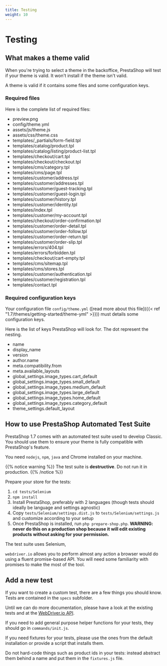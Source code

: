 ```yaml
---
title: Testing
weight: 10
---
```


# Testing

## What makes a theme valid

When you're trying to select a theme in the backoffice, PrestaShop will test if your theme is valid. It
won't install if the theme isn't valid.

A theme is valid if it contains some files and some configuration keys.

### Required files

Here is the complete list of required files:

* preview.png
* config/theme.yml
* assets/js/theme.js
* assets/css/theme.css
* templates/_partials/form-field.tpl
* templates/catalog/product.tpl
* templates/catalog/listing/product-list.tpl
* templates/checkout/cart.tpl
* templates/checkout/checkout.tpl
* templates/cms/category.tpl
* templates/cms/page.tpl
* templates/customer/address.tpl
* templates/customer/addresses.tpl
* templates/customer/guest-tracking.tpl
* templates/customer/guest-login.tpl
* templates/customer/history.tpl
* templates/customer/identity.tpl
* templates/index.tpl
* templates/customer/my-account.tpl
* templates/checkout/order-confirmation.tpl
* templates/customer/order-detail.tpl
* templates/customer/order-follow.tpl
* templates/customer/order-return.tpl
* templates/customer/order-slip.tpl
* templates/errors/404.tpl
* templates/errors/forbidden.tpl
* templates/checkout/cart-empty.tpl
* templates/cms/sitemap.tpl
* templates/cms/stores.tpl
* templates/customer/authentication.tpl
* templates/customer/registration.tpl
* templates/contact.tpl

### Required configuration keys

Your configuration file `config/theme.yml` ([read more about this file]({{< ref "1.7/themes/getting-started/theme-yml" >}}))
must details some configuration keys.

Here is the list of keys PrestaShop will look for. The dot represent the nesting.

* name
* display_name
* version
* author.name
* meta.compatibility.from
* meta.available_layouts
* global_settings.image_types.cart_default
* global_settings.image_types.small_default
* global_settings.image_types.medium_default
* global_settings.image_types.large_default
* global_settings.image_types.home_default
* global_settings.image_types.category_default
* theme_settings.default_layout


## How to use PrestaShop Automated Test Suite

PrestaShop 1.7 comes with an automated test suite used to develop Classic. You should use them
to ensure your theme is fully compatible with PrestaShop's feature.

You need `nodejs`, `npm`, `java` and Chrome installed on your machine.

{{% notice warning %}}
  The test suite is **destructive**. Do not run it in production.
{{% /notice %}}

Prepare your store for the tests:

1. `cd tests/Selenium`
2. `npm install`
3. Install PrestaShop, preferably with 2 languages (though tests should ideally be language and settings agnostic)
4. Copy `tests/Selenium/settings.dist.js` to `tests/Selenium/settings.js` and customize according to your setup
5. Once PrestaShop is installed, run `php prepare-shop.php`. **WARNING: never do this on a production shop because it will edit existing products without asking for your permission.**

The test suite uses Selenium,

`webdriver.io` allows you to perform almost any action a browser would do using a fluent promise-based API.
You will need some familiarity with promises to make the most of the tool.


## Add a new test

If you want to create a custom test, there are a few things you should know. Tests are contained in
the `specs` subfolder.

Until we can do more documentation, please have a look at the existing tests and at the
[WebDriver.io API](https://webdriver.io/api.html).

If you need to add general purpose helper functions for your tests, they should go in `commands/init.js`.

If you need fixtures for your tests, please use the ones from the default installation or provide a script
that installs them.

Do not hard-code things such as product ids in your tests: instead abstract them behind a name and put
them in the `fixtures.js` file.



